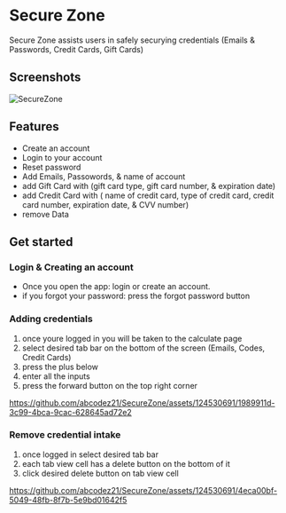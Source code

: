 # Secure Zone
Secure Zone assists users in safely securying credentials (Emails & Passwords, Credit Cards, Gift Cards) 

## Screenshots
![SecureZone](https://github.com/abcodez21/SecureZone/assets/124530691/93756a9c-1e1e-4df2-9aad-fab56ade1a3a)

## Features
* Create an account
* Login to your account
* Reset password
* Add Emails,  Passowords, & name of account
* add Gift Card with (gift card type, gift card number, & expiration date)
* add Credit Card with ( name of credit card, type of credit card, credit card number, expiration date, & CVV number)
* remove Data

## Get started

### Login & Creating an account
* Once you open the app: login or create an account.
* if you forgot your password: press the forgot password button 


### Adding credentials
1. once youre logged in you will be taken to the calculate page
2. select desired tab bar on the bottom of the screen (Emails, Codes, Credit Cards)
3. press the plus below
4. enter all the inputs
5. press the forward button on the top right corner


https://github.com/abcodez21/SecureZone/assets/124530691/1989911d-3c99-4bca-9cac-628645ad72e2


### Remove credential intake 
1. once logged in select desired tab bar
2. each tab view cell has a delete button on the bottom of it
3. click desired delete button on tab view cell


https://github.com/abcodez21/SecureZone/assets/124530691/4eca00bf-5049-48fb-8f7b-5e9bd01642f5


